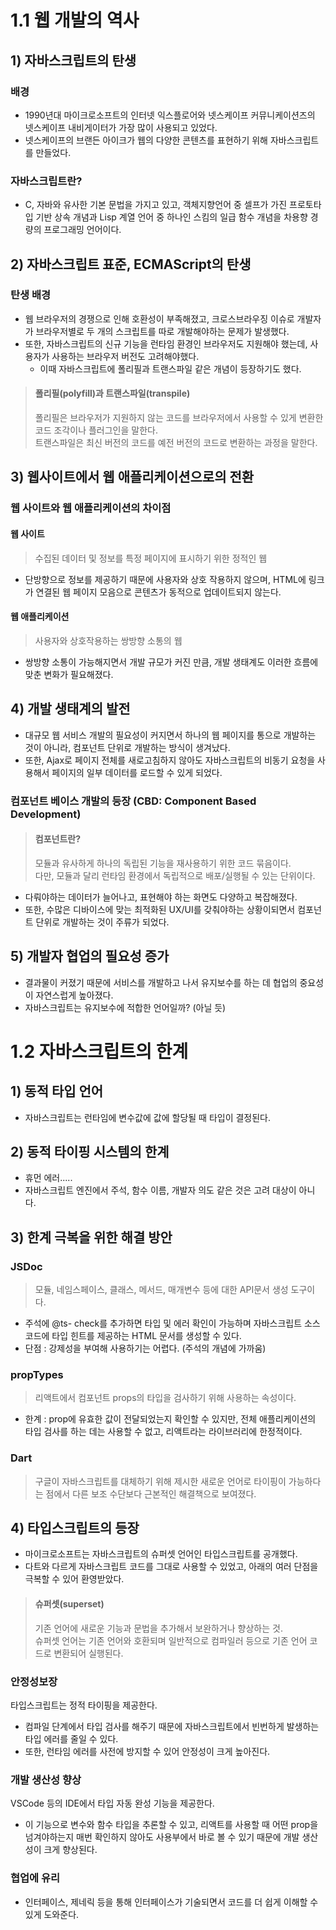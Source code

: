 # 1.1 웹 개발의 역사

## 1) 자바스크립트의 탄생

### 배경

- 1990년대 마이크로소프트의 인터넷 익스플로어와 넷스케이프 커뮤니케이션즈의 넷스케이프 내비게이터가 가장 많이 사용되고 있었다.
- 넷스케이프의 브랜든 아이크가 웹의 다양한 콘텐츠를 표현하기 위해 자바스크립트를 만들었다.

### 자바스크립트란?

- C, 자바와 유사한 기본 문법을 가지고 있고, 객체지향언어 중 셀프가 가진 프로토타입 기반 상속 개념과 Lisp 계열 언어 중 하나인 스킴의 일급 함수 개념을 차용향 경량의 프로그래밍 언어이다.

## 2) 자바스크립트 표준, ECMAScript의 탄생

### 탄생 배경

- 웹 브라우저의 경쟁으로 인해 호환성이 부족해졌고, 크로스브라우징 이슈로 개발자가 브라우저별로 두 개의 스크립트를 따로 개발해야하는 문제가 발생했다.
- 또한, 자바스크립트의 신규 기능을 런타임 환경인 브라우저도 지원해야 했는데, 사용자가 사용하는 브라우저 버전도 고려해야했다.
  - 이때 자바스크립트에 폴리필과 트랜스파일 같은 개념이 등장하기도 했다.

> #### 폴리필(polyfill)과 트랜스파일(transpile)
>
> 폴리필은 브라우저가 지원하지 않는 코드를 브라우저에서 사용할 수 있게 변환한 코드 조각이나 플러그인을 말한다. <br />
> 트랜스파일은 최신 버전의 코드를 예전 버전의 코드로 변환하는 과정을 말한다.

## 3) 웹사이트에서 웹 애플리케이션으로의 전환

### 웹 사이트와 웹 애플리케이션의 차이점

#### 웹 사이트

> 수집된 데이터 및 정보를 특정 페이지에 표시하기 위한 정적인 웹

- 단방향으로 정보를 제공하기 때문에 사용자와 상호 작용하지 않으며, HTML에 링크가 연결된 웹 페이지 모음으로 콘텐츠가 동적으로 업데이트되지 않는다.

#### 웹 애플리케이션

> 사용자와 상호작용하는 쌍방향 소통의 웹

- 쌍방향 소통이 가능해지면서 개발 규모가 커진 만큼, 개발 생태계도 이러한 흐름에 맞춘 변화가 필요해졌다.

## 4) 개발 생태계의 발전

- 대규모 웹 서비스 개발의 필요성이 커지면서 하나의 웹 페이지를 통으로 개발하는 것이 아니라, 컴포넌트 단위로 개발하는 방식이 생겨났다.
- 또한, Ajax로 페이지 전체를 새로고침하지 않아도 자바스크립트의 비동기 요청을 사용해서 페이지의 일부 데이터를 로드할 수 있게 되었다.

### 컴포넌트 베이스 개발의 등장 (CBD: Component Based Development)

> #### 컴포넌트란?
>
> 모듈과 유사하게 하나의 독립된 기능을 재사용하기 위한 코드 묶음이다. <br/>
> 다만, 모듈과 달리 런타임 환경에서 독립적으로 배포/실행될 수 있는 단위이다.

- 다뤄야하는 데이터가 늘어나고, 표현해야 하는 화면도 다양하고 복잡해졌다.
- 또한, 수많은 디바이스에 맞는 최적화된 UX/UI를 갖춰야하는 상황이되면서 컴포넌트 단위로 개발하는 것이 주류가 되었다.

## 5) 개발자 협업의 필요성 증가

- 결과물이 커졌기 때문에 서비스를 개발하고 나서 유지보수를 하는 데 협업의 중요성이 자연스럽게 높아졌다.
- 자바스크립트는 유지보수에 적합한 언어일까? (아닐 듯)

# 1.2 자바스크립트의 한계

## 1) 동적 타입 언어

- 자바스크립트는 런타임에 변수값에 값에 할당될 때 타입이 결정된다.

## 2) 동적 타이핑 시스템의 한계

- 휴먼 에러.....
- 자바스크립트 엔진에서 주석, 함수 이름, 개발자 의도 같은 것은 고려 대상이 아니다.

## 3) 한계 극복을 위한 해결 방안

### JSDoc

> 모듈, 네임스페이스, 클래스, 메서드, 매개변수 등에 대한 API문서 생성 도구이다.

- 주석에 @ts- check를 추가하면 타입 및 에러 확인이 가능하며 자바스크립트 소스코드에 타입 힌트를 제공하는 HTML 문서를 생성할 수 있다.
- 단점 : 강제성을 부여해 사용하기는 어렵다. (주석의 개념에 가까움)

### propTypes

> 리액트에서 컴포넌트 props의 타입을 검사하기 위해 사용하는 속성이다.

- 한계 : prop에 유효한 값이 전달되었는지 확인할 수 있지만, 전체 애플리케이션의 타입 검사를 하는 데는 사용할 수 없고, 리액트라는 라이브러리에 한정적이다.

### Dart

> 구글이 자바스크립트를 대체하기 위해 제시한 새로운 언어로 타이핑이 가능하다는 점에서 다른 보조 수단보다 근본적인 해결책으로 보여졌다.

## 4) 타입스크립트의 등장

- 마이크로소프트는 자바스크립트의 슈퍼셋 언어인 타입스크립트를 공개했다.
- 다트와 다르게 자바스크립트 코드를 그대로 사용할 수 있었고, 아래의 여러 단점을 극복할 수 있어 환영받았다.

> #### 슈퍼셋(superset)
>
> 기존 언어에 새로운 기능과 문법을 추가해서 보완하거나 향상하는 것. <br />
> 슈퍼셋 언어는 기존 언어와 호환되며 일반적으로 컴파일러 등으로 기존 언어 코드로 변환되어 실행된다.

### 안정성보장

타입스크립트는 정적 타이핑을 제공한다.

- 컴파일 단계에서 타입 검사를 해주기 때문에 자바스크립트에서 빈번하게 발생하는 타입 에러를 줄일 수 있다.
- 또한, 런타임 에러를 사전에 방지할 수 있어 안정성이 크게 높아진다.

### 개발 생산성 향상

VSCode 등의 IDE에서 타입 자동 완성 기능을 제공한다.

- 이 기능으로 변수와 함수 타입을 추론할 수 있고, 리액트를 사용할 때 어떤 prop을 넘겨야하는지 매번 확인하지 않아도 사용부에서 바로 볼 수 있기 때문에 개발 생산성이 크게 향상된다.

### 협업에 유리

- 인터페이스, 제네릭 등을 통해 인터페이스가 기술되면서 코드를 더 쉽게 이해할 수 있게 도와준다.
